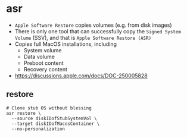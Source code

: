 # asr

- `Apple Software Restore` copies volumes (e.g. from disk images)
- There is only one tool that can successfully copy the `Signed System Volume` (SSV), and that is `Apple Software Restore (ASR)`
- Copies full MacOS installations, including
  - System volume
  - Data volume
  - Preboot content
  - Recovery content
- <https://discussions.apple.com/docs/DOC-250005828>

## restore

```shell
# Clone stub OS without blessing
asr restore \
  --source diskIDofStubSystemVol \
  --target diskIDofMacosContainer \
  --no-personalization
```
